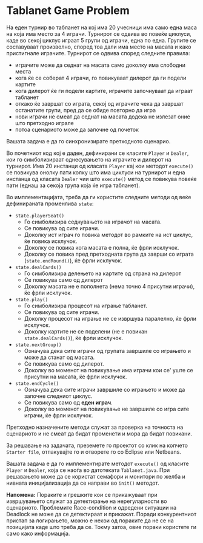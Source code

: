 Tablanet Game Problem
===========================
На еден турнир во табланет на кој има 20 учесници има само една маса на која има место за 4 играчи. Турнирот се одвива во 
повеќе циклуси, каде во секој циклус играат 5 групи од играчи, една по една. Групите се составуваат произволно, 
според тоа дали има место на масата и како пристигнале играчите.
Турнирот се одвива според следните правила: 

 - играчите може да седнат на масата само доколку има слободни места
 - кога ќе се соберат 4 играчи, го повикуваат дилерот да ги подели картите
 - кога дилерот ќе ги подели картите, играчите започнуваат да играат табланет
 - откако ќе завршат со играта, секој од играчите чека да завршат останатите групи, пред да се обиде повторно да игра 
 - нови играчи не смеат да седнат на масата додека не излезат оние што претходно играле
 - потоа сценариото може да започне од почеток

Вашата задача е да го синхронизирате претходното сценарио.

Во почетниот код кој е даден, дефинирани се класите `Player` и `Dealer`, кои го симболизираат однесувањето на играчите и 
дилерот на турнирот. Има 20 инстанци од класата `Player` кај кои методот `execute()` се повикува онолку пати колку што 
има циклуси на турнирот и една инстанца од класата `Dealer` чии што `execute()` метод се повикува повеќе пати (еднаш за 
секоја група која ќе игра табланет). 

Во имплементацијата, треба да ги користите следните методи од веќе дефинираната променлива `state`:

 - `state.playerSeat()`
    - Го симболизира седнувањето на играчот на масата.
    - Се повикува од сите играчи.
    - Доколку ист играч го повика методот во рамките на ист циклус, ќе повика исклучок.
    - Доколку се повика кога масата е полна, ќе фрли исклучок.
    - Доколку се повика пред претходната група да заврши со играта (`state.endRound()`), ќе фрли исклучок.
 - `state.dealCards()`
    - Го симболизира делењето на картите од страна на дилерот
    - Се повикува само од дилерот
    - Доколку масата не е пополнета (нема точно 4 присутни играчи), ќе фрли исклучок.
 - `state.play()`
    - Го симболизира процесот на играње табланет.
    - Се повикува од сите играчи. 
    - Доколку процесот на играње не се извршува паралелно, ќе фрли исклучок.
    - Доколку картите не се поделени (не е повикан `state.dealCards()`), ќе фрли исклучок.
 - `state.nextGroup()`
    - Означува дека сите играчи од групата завршиле со играњето и може да станат од масата.
    - Се повикува само од дилерот.
    - Доколку во моменот на повикување има играчи кои се' уште се присутни на масата, ќе фрли исклучок.
 - `state.endCycle()`
    - Означува дека сите играчи завршиле со играњето и може да започне следниот циклус.
    - Се повикува само од **еден играч**.
    - Доколку во моменот на повикување не завршиле со игра сите играчи, ќе фрли исклучок.

Претходно назначените методи служат за проверка на точноста на сценариото и не смеат да бидат променети и мора да бидат повикани.

За решавање на задачата, преземете го проектот со клик на копчето `Starter file`, отпакувајте го и отворете го со Eclipse или Netbeans.

Вашата задача е да го имплементирате методот `execute()` од класите `Player` и `Dealer`, која се наоѓа во датотеката `Tablanet.java`. 
При решавањето може да се користат семафори и монитори по желба и нивната иницијализација да се направи во `init()` методот.

**Напомена:** Пораките и грешките кои се прикажуваат при извршувањето служат за детектирање на нерегуларности во сценариото. 
Проблемите Race-condition и одредени ситуации на Deadlock не може да се детектираат и прикажат. 
Поради конкурентниот пристап за логирањето, можно е некои од пораките да не се на позицијата каде што треба да се. 
Токму затоа, овие пораки користете ги само како информација. 
